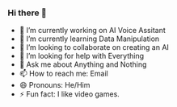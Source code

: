 ### Hi there 👋

- 🔭 I’m currently working on AI Voice Assitant
- 🌱 I’m currently learning Data Manipulation
- 👯 I’m looking to collaborate on creating an AI
- 🤔 I’m looking for help with Everything
- 💬 Ask me about Anything and Nothing
- 📫 How to reach me: Email
- 😄 Pronouns: He/Him
- ⚡ Fun fact: I like video games.

<!--
**JeetBhakta/JeetBhakta** is a ✨ _special_ ✨ repository because its `README.md` (this file) appears on your GitHub profile.

Here are some ideas to get you started:

- 🔭 I’m currently working on MCT
- 🌱 I’m currently learning Motion Caputre
- 👯 I’m looking to collaborate on creating an AI
- 🤔 I’m looking for help with Everything
- 💬 Ask me about Anything and Nothing
- 📫 How to reach me: Email
- 😄 Pronouns: He/Him
- ⚡ Fun fact: I like video games.
